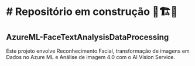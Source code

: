 # # Repositório em construção 🚧🏗️🚧

## AzureML-FaceTextAnalysisDataProcessing
Este projeto envolve Reconhecimento Facial, transformação de imagens em Dados no Azure ML e Análise de imagem 4.0 com o AI Vision Service.
